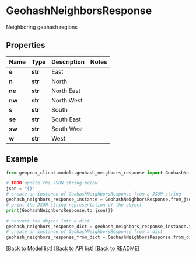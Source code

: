 # GeohashNeighborsResponse

Neighboring geohash regions

## Properties

Name | Type | Description | Notes
------------ | ------------- | ------------- | -------------
**e** | **str** | East | 
**n** | **str** | North | 
**ne** | **str** | North East | 
**nw** | **str** | North West | 
**s** | **str** | South | 
**se** | **str** | South East | 
**sw** | **str** | South West | 
**w** | **str** | West | 

## Example

```python
from geoprox_client.models.geohash_neighbors_response import GeohashNeighborsResponse

# TODO update the JSON string below
json = "{}"
# create an instance of GeohashNeighborsResponse from a JSON string
geohash_neighbors_response_instance = GeohashNeighborsResponse.from_json(json)
# print the JSON string representation of the object
print(GeohashNeighborsResponse.to_json())

# convert the object into a dict
geohash_neighbors_response_dict = geohash_neighbors_response_instance.to_dict()
# create an instance of GeohashNeighborsResponse from a dict
geohash_neighbors_response_from_dict = GeohashNeighborsResponse.from_dict(geohash_neighbors_response_dict)
```
[[Back to Model list]](../README.md#documentation-for-models) [[Back to API list]](../README.md#documentation-for-api-endpoints) [[Back to README]](../README.md)


